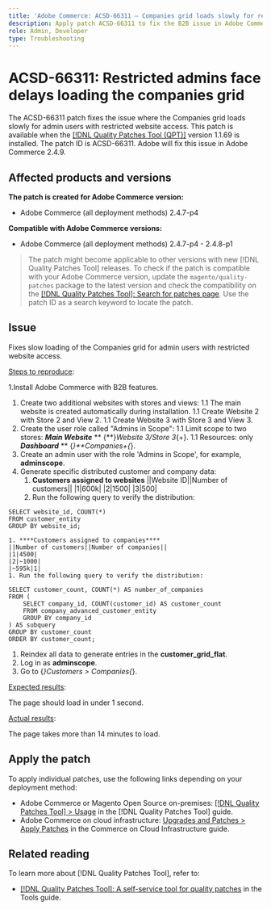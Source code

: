 ```yaml
---
title: 'Adobe Commerce: ACSD-66311 – Companies grid loads slowly for restricted admin users'
description: Apply patch ACSD-66311 to fix the B2B issue in Adobe Commerce that slows down the companies grid for admin users with restricted website access.
role: Admin, Developer
type: Troubleshooting
---
```


# ACSD-66311: Restricted admins face delays loading the companies grid

The ACSD-66311 patch fixes the issue where the Companies grid loads slowly for admin users with restricted website access. This patch is available when the [[!DNL Quality Patches Tool (QPT)]](/help/tools/quality-patches-tool/quality-patches-tool-to-self-serve-quality-patches.md) version 1.1.69 is installed. The patch ID is ACSD-66311. Adobe will fix this issue in Adobe Commerce 2.4.9.
## Affected products and versions

**The patch is created for Adobe Commerce version:**

* Adobe Commerce (all deployment methods) 2.4.7-p4

**Compatible with Adobe Commerce versions:**

* Adobe Commerce (all deployment methods) 2.4.7-p4 - 2.4.8-p1

>
>The patch might become applicable to other versions with new [!DNL Quality Patches Tool] releases. To check if the patch is compatible with your Adobe Commerce version, update the `magento/quality-patches` package to the latest version and check the compatibility on the [[!DNL Quality Patches Tool]: Search for patches page](https://experienceleague.adobe.com/tools/commerce-quality-patches/index.html). Use the patch ID as a search keyword to locate the patch.

## Issue

Fixes slow loading of the Companies grid for admin users with restricted website access.

<u>Steps to reproduce</u>:

1.Install Adobe Commerce with B2B features.
1. Create two additional websites with stores and views:
    1.1 The main website is created automatically during installation.
    1.1 Create Website 2 with Store 2 and View 2.
    1.1 Create Website 3 with Store 3 and View 3.
1. Create the user role called "Admins in Scope":
    1.1 Limit scope to two stores: ***Main Website*** ** {**}*Website 3/Store 3*{+}.
    1.1 Resources: only ***Dashboard*** ** {*}**Companies+{*}.
1. Create an admin user with the role 'Admins in Scope', for example, **adminscope**.
1. Generate specific distributed customer and company data:
    1. ****Customers assigned to websites****
    ||Website ID||Number of customers||
    |1|600k|
    |2|1500|
    |3|500|
    1. Run the following query to verify the distribution:

```
SELECT website_id, COUNT(*) 
FROM customer_entity 
GROUP BY website_id; 
```

    1. ****Customers assigned to companies****
    ||Number of customers||Number of companies||
    |1|4500|
    |2|~1000|
    |~595k|1|
    1. Run the following query to verify the distribution:

```
SELECT customer_count, COUNT(*) AS number_of_companies
FROM (
    SELECT company_id, COUNT(customer_id) AS customer_count
    FROM company_advanced_customer_entity
    GROUP BY company_id
) AS subquery
GROUP BY customer_count
ORDER BY customer_count; 
```

1. Reindex all data to generate entries in the **customer_grid_flat**.
1. Log in as **adminscope**.
1. Go to {*}Customers > Companies{*}.

<u>Expected results</u>:

The page should load in under 1 second.

<u>Actual results</u>:

The page takes more than 14 minutes to load.

## Apply the patch

To apply individual patches, use the following links depending on your deployment method:

* Adobe Commerce or Magento Open Source on-premises: [[!DNL Quality Patches Tool] > Usage](/help/tools/quality-patches-tool/usage.md) in the [!DNL Quality Patches Tool] guide.
* Adobe Commerce on cloud infrastructure: [Upgrades and Patches > Apply Patches](https://experienceleague.adobe.com/docs/commerce-cloud-service/user-guide/develop/upgrade/apply-patches.html) in the Commerce on Cloud Infrastructure guide.

## Related reading

To learn more about [!DNL Quality Patches Tool], refer to:

* [[!DNL Quality Patches Tool]: A self-service tool for quality patches](/help/tools/quality-patches-tool/quality-patches-tool-to-self-serve-quality-patches.md) in the Tools guide.
